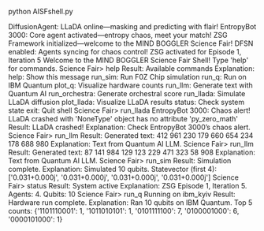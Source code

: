 python AISFshell.py

DiffusionAgent: LLaDA online—masking and predicting with flair!
EntropyBot 3000: Core agent activated—entropy chaos, meet your match!
ZSG Framework initialized—welcome to the MIND BOGGLER Science Fair!
DFSN enabled: Agents syncing for chaos control!
ZSG activated for Episode 1, Iteration 5
Welcome to the MIND BOGGLER Science Fair Shell! Type 'help' for commands.
Science Fair> help
Result: Available commands
Explanation: help: Show this message
run_sim: Run F0Z Chip simulation
run_q: Run on IBM Quantum
plot_q: Visualize hardware counts
run_llm: Generate text with Quantum AI
run_orchestra: Generate orchestral score
run_llada: Simulate LLaDA diffusion
plot_llada: Visualize LLaDA results
status: Check system state
exit: Quit shell
Science Fair> run_llada
EntropyBot 3000: Chaos alert! LLaDA crashed with 'NoneType' object has no attribute 'py_zero_math'
Result: LLaDA crashed!
Explanation: Check EntropyBot 3000’s chaos alert.
Science Fair> run_llm
Result: Generated text: 412 961 230 179 660 654 234 178 688 980
Explanation: Text from Quantum AI LLM.
Science Fair> run_llm
Result: Generated text: 87 141 984 129 123 229 471 323 58 908
Explanation: Text from Quantum AI LLM.
Science Fair> run_sim
Result: Simulation complete.
Explanation: Simulated 10 qubits. Statevector (first 4): ['0.031+0.000j', '0.031+0.000j', '0.031+0.000j', '0.031+0.000j']
Science Fair> status
Result: System active
Explanation: ZSG Episode 1, Iteration 5. Agents: 4. Qubits: 10
Science Fair> run_q
Running on ibm_kyiv
Result: Hardware run complete.
Explanation: Ran 10 qubits on IBM Quantum. Top 5 counts: {'1101110001': 1, '1011010101': 1, '0101111100': 7, '0100001000': 6, '0000101000': 1}
